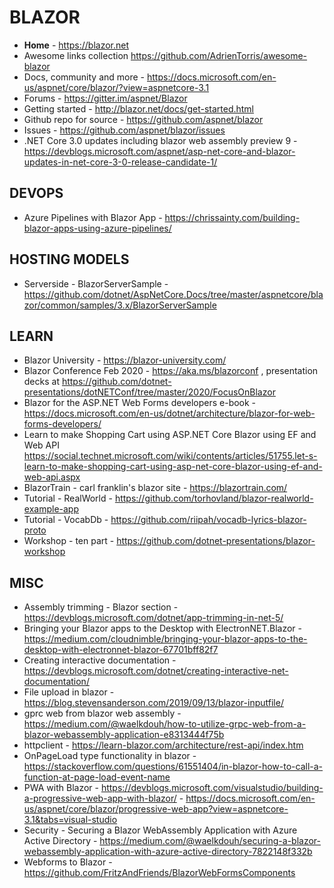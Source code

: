 # BLAZOR

* **Home** - https://blazor.net
* Awesome links collection <https://github.com/AdrienTorris/awesome-blazor>
* Docs, community and more - https://docs.microsoft.com/en-us/aspnet/core/blazor/?view=aspnetcore-3.1
* Forums - <https://gitter.im/aspnet/Blazor>
* Getting started - <http://blazor.net/docs/get-started.html>
* Github repo for source - <https://github.com/aspnet/blazor>
* Issues - <https://github.com/aspnet/blazor/issues>
* .NET Core 3.0 updates including blazor web assembly preview 9 - https://devblogs.microsoft.com/aspnet/asp-net-core-and-blazor-updates-in-net-core-3-0-release-candidate-1/

## DEVOPS

* Azure Pipelines with Blazor App - https://chrissainty.com/building-blazor-apps-using-azure-pipelines/ 

## HOSTING MODELS

* Serverside - BlazorServerSample - https://github.com/dotnet/AspNetCore.Docs/tree/master/aspnetcore/blazor/common/samples/3.x/BlazorServerSample

## LEARN

* Blazor University - https://blazor-university.com/
* Blazor Conference Feb 2020 - https://aka.ms/blazorconf , presentation decks at https://github.com/dotnet-presentations/dotNETConf/tree/master/2020/FocusOnBlazor 
* Blazor for the ASP.NET Web Forms developers e-book - https://docs.microsoft.com/en-us/dotnet/architecture/blazor-for-web-forms-developers/
* Learn to make Shopping Cart using ASP.NET Core Blazor using EF and Web API <https://social.technet.microsoft.com/wiki/contents/articles/51755.let-s-learn-to-make-shopping-cart-using-asp-net-core-blazor-using-ef-and-web-api.aspx>
* BlazorTrain - carl franklin's blazor site - https://blazortrain.com/
* Tutorial - RealWorld - <https://github.com/torhovland/blazor-realworld-example-app>
* Tutorial - VocabDb - <https://github.com/riipah/vocadb-lyrics-blazor-proto>
* Workshop - ten part - https://github.com/dotnet-presentations/blazor-workshop

## MISC

* Assembly trimming - Blazor section - https://devblogs.microsoft.com/dotnet/app-trimming-in-net-5/
* Bringing your Blazor apps to the Desktop with ElectronNET.Blazor -https://medium.com/cloudnimble/bringing-your-blazor-apps-to-the-desktop-with-electronnet-blazor-67701bff82f7
* Creating interactive documentation - https://devblogs.microsoft.com/dotnet/creating-interactive-net-documentation/
* File upload in blazor - https://blog.stevensanderson.com/2019/09/13/blazor-inputfile/
* gprc web from blazor web assembly - https://medium.com/@waelkdouh/how-to-utilize-grpc-web-from-a-blazor-webassembly-application-e8313444f75b
* httpclient - https://learn-blazor.com/architecture/rest-api/index.htm 
* OnPageLoad type functionality in blazor - https://stackoverflow.com/questions/61551404/in-blazor-how-to-call-a-function-at-page-load-event-name
* PWA with Blazor - https://devblogs.microsoft.com/visualstudio/building-a-progressive-web-app-with-blazor/ - https://docs.microsoft.com/en-us/aspnet/core/blazor/progressive-web-app?view=aspnetcore-3.1&tabs=visual-studio
* Security - Securing a Blazor WebAssembly Application with Azure Active Directory - https://medium.com/@waelkdouh/securing-a-blazor-webassembly-application-with-azure-active-directory-7822148f332b
* Webforms to Blazor - https://github.com/FritzAndFriends/BlazorWebFormsComponents
